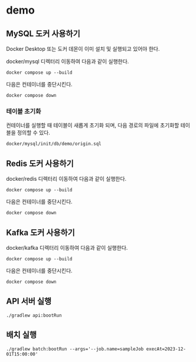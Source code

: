 # demo

## MySQL 도커 사용하기

Docker Desktop 또는 도커 데몬이 이미 설치 및 실행되고 있어야 한다.

docker/mysql 디렉터리 이동하여 다음과 같이 실행한다.

```shell
docker compose up --build
```

다음은 컨테이너를 중단시킨다.

```shell
docker compose down
```

### 테이블 초기화

컨테이너를 실행할 때 테이블이 새롭게 초기화 되며, 다음 경로의 파일에 초기화할 테이블을 정의할 수 있다.

```
docker/mysql/init/db/demo/origin.sql
```

## Redis 도커 사용하기

docker/redis 디렉터리 이동하여 다음과 같이 실행한다.

```shell
docker compose up --build
```

다음은 컨테이너를 중단시킨다.

```shell
docker compose down
```

## Kafka 도커 사용하기

docker/kafka 디렉터리 이동하여 다음과 같이 실행한다.

```shell
docker compose up --build
```

다음은 컨테이너를 중단시킨다.

```shell
docker compose down
```

## API 서버 실행

```shell
./gradlew api:bootRun
```

## 배치 실행

```shell
./gradlew batch:bootRun --args='--job.name=sampleJob execAt=2023-12-01T15:00:00'
```
